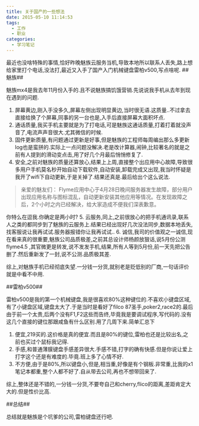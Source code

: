 ```yaml
---
title: 关于国产的一些想法
date: 2015-05-10 11:14:53
tags:
  - 工作
  - 职业
categories:
  - 学习笔记
---
```


最近也没啥特殊的事情,恰好昨晚魅族云服务当机,导致本地所以联系人丢失,路上想给家里打个电话,没法打,最近又入手了国产入门机械键盘雷柏v500,写点啥呢.
##魅族##

魅族mx4是我去年11月份入手的.且不说魅族搞饥饿营销.先说说我手机从去年到现在遇到的问题.
 1. 屏幕黄边,刚入手没多久,屏幕左侧出现明显黄边,当时很无语.这质量..不过拿去直接给换了个屏幕,同事的另一台也是,入手后直接屏幕大面积坏点.
 2. 通话质量,我买手机主要就是为了打电话,可是魅族这通话质量,打着打着就没声音了,电流声声音很大.尤其微信的时候.
 3.  固件更新质量,有问题通过更新是好事,但是魅族的工程师每周编出那么多更新log也是蛮拼的.实际上一点问题没解决.老是改计算器,闹钟,比较著名的就是之前有人提到的滑动变点击,用了好几个月最后悄悄修复了.
 4. 安全,之前对魅族的质量还算放心,结果上上周,直接整个出应用中心故障,导致很多用户手机莫名秒开始自动下载软件,自动安装,卸载完成又出现,我当时怀疑是我开了wifi下自动更新,于是关掉了.结果还真是.最后给出个这么说法.
  > 亲爱的魅友们： Flyme应用中心于4月28日晚间服务器发生故障，部分用户出现应用名称与图标混乱，自动更新安装其他应用等情况。在发现故障之后，2个小时之内已经解决，给大家造成不便我们深表歉意。

 你特么在逗我.你确定是两小时?
 5. 云服务,同上,之前很放心的把手机通讯录,联系人之类的都同步到了魅族的云服务上.结果已经出现好几次没法同步,数据本地丢失,找客服说让我再试试.服务器报错你让我再试试..
 6. 诚信,我司的价值观之一诚信,现在看来真的很重要,魅族公司品质极差,之前其总设计师杨颜放狠话,说5月份公测flyme4.5 ,其官微更是转发,说不发发手机,结果,所有人等到5月份,前一天先把公告删了.然后重新发了一封,说不公测.品质极其差.

综上,对魅族手机已经彻底失望.一分钱一分货,就别老是贬低别的厂商,一句话评价就是中看不中用.


##雷柏v500##

雷柏v500是我的第一个机械键盘,我是很喜欢80%这种键位的.不喜欢小键盘区域,有了小键盘区域,键盘太大了.于是当时是看好了filco 87圣手,poker2,race2的.最后由于前一个太贵,后两个没有F1,F2这些而告终,毕竟我是要调试程序,写代码的.没有这几个直接的键位那跟咸鱼有什么区别.用了几周下来.简单汇总下
1. 便宜,219买的.这价格是真的便宜.而且是80%的键位,雷柏也还是比较出名,之前也买过个鼠标我记得.
2. 手感,和普通薄膜键盘手感差异很大.手感不错,打字的确有快感.但是你说让爱上打字这个还是有难度的.毕竟.班上多了心情不好.
3. 不方便,由于是80%,所以键盘小,但是,相当重,好像是有个钢板.非常重,比我的x1笔记本都重,整个人都不好了.自从带去公司,再也不想带回来了.

综上,整体还是不错的,一分钱一分货,不要夸自己和cherry,flico的距离,差距肯定大大的.但是性价比高.

##总结##

总结就是魅族是个坑爹的公司,雷柏键盘还行吧.
